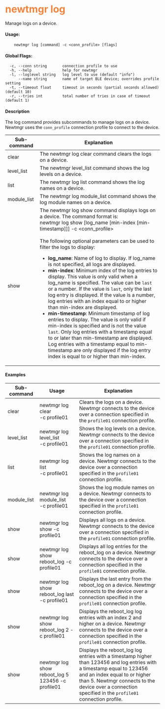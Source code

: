## <font color="#F2853F" style="font-size:24pt">newtmgr log </font>
Manage logs on a device.

#### Usage:

```no-highlight
    newtmgr log [command] -c <conn_profile> [flags] 
```

#### Global Flags:

```no-highlight
  -c, --conn string       connection profile to use
  -h, --help              help for newtmgr
  -l, --loglevel string   log level to use (default "info")
      --name string       name of target BLE device; overrides profile setting
  -t, --timeout float     timeout in seconds (partial seconds allowed) (default 10)
  -r, --tries int         total number of tries in case of timeout (default 1)
```

#### Description
The log command provides subcommands to manage logs on a device. Newtmgr uses the `conn_profile` connection profile to connect to the device.

Sub-command  | Explanation
-------------| ------------------------
clear      | The newtmgr log clear command clears the logs on a device. 
level_list | The newtmgr level_list command shows the log levels on a device.
list      | The newtmgr log list command shows the log names on a device. 
module_list | The newtmgr log module_list command shows the log module names on a device. 
show  | The newtmgr log show command displays logs on a device. The command format is: <br>newtmgr log show [log_name [min-index [min-timestamp]]] -c &lt;conn_profile&gt;<br><br>The following optional parameters can be used to filter the logs to display: <ul><li>**log_name**: Name of log to display. If log_name is not specified, all logs are displayed.</li><li>**min-index**: Minimum index of the log entries to display. This value is only valid when a log_name is specified. The value can be `last` or a number. If the value is `last`, only the last log entry is displayed. If the value is a number, log entries with an index equal to or higher than min-index are displayed.</li><li>**min-timestamp**: Minimum timestamp of log entries to display. The value is only valid if min-index is specified and is not the value `last`. Only log entries with a timestamp equal to or later than min-timestamp are displayed. Log entries with a timestamp equal to min-timestamp are only displayed if the log entry index is equal to or higher than min-index.</li></ul> 

#### Examples

Sub-command  | Usage                  | Explanation
-------------| -----------------------|-----------------
clear       | newtmgr log clear<br>-c profile01 | Clears the logs on a device. Newtmgr connects to the device over a connection specified in the `profile01` connection profile.
level_list   | newtmgr log level_list <br>-c profile01  | Shows the log levels on a device. Newtmgr connects to the device over a connection specified in the `profile01` connection profile.
list   | newtmgr log list<br>-c profile01  | Shows the log names on a device. Newtmgr connects to the device over a connection specified in the `profile01` connection profile.
module_list   | newtmgr log module_list<br>-c profile01  | Shows the log module names on a device. Newtmgr connects to the device over a connection specified in the `profile01` connection profile. 
show  | newtmgr log show -c profile01  | Displays all logs on a device.  Newtmgr connects to the device over a connection specified in the `profile01` connection profile.
show  | newtmgr log show reboot_log -c profile01  | Displays all log entries for the reboot_log on a device.  Newtmgr connects to the device over a connection specified in the `profile01` connection profile.
show | newtmgr log show reboot_log last -c profile01 | Displays the last entry from the reboot_log on a device.  Newtmgr connects to the device over a connection specified in the `profile01` connection profile.
show | newtmgr log show reboot_log 2 -c profile01 | Displays the reboot_log log entries with an index 2 and higher on a device.  Newtmgr connects to the device over a connection specified in the `profile01` connection profile.
show | newtmgr log show reboot_log 5 123456 -c profile01 | Displays the reboot_log log entries with a timestamp higher than 123456 and log entries with a timestamp equal to 123456 and an index equal to or higher than 5.  Newtmgr connects to the device over a connection specified in the `profile01` connection profile.
